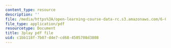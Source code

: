 ```yaml
---
content_type: resource
description: ''
file: /media/https%3A/open-learning-course-data-rc.s3.amazonaws.com/6-006-introduction-to-algorithms-fall-2011/c1bb118f7b07d4e7cd684505708d3808_FNeL18KsWPc.pdf
file_type: application/pdf
resourcetype: Document
title: 3play pdf file
uid: c1bb118f-7b07-d4e7-cd68-4505708d3808
---
```

